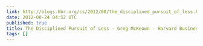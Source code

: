 ```yaml
---
link: http://blogs.hbr.org/cs/2012/08/the_disciplined_pursuit_of_less.html
date: 2012-08-24 04:52 UTC
published: true
title: The Disciplined Pursuit of Less - Greg McKeown - Harvard Business Review
tags: []
---
```




